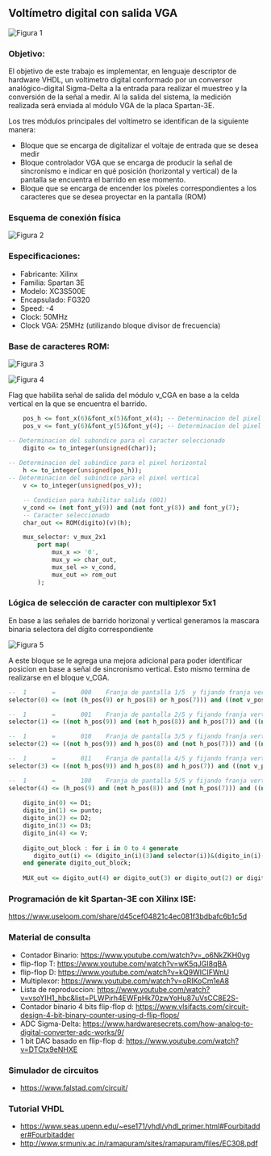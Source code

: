 ## Voltímetro digital con salida VGA

![Figura 1](https://github.com/joagonzalez/voltimetro/blob/develop/documentation/images/voltimetro.png)

### Objetivo:

El objetivo de este trabajo es implementar, en lenguaje descriptor de hardware VHDL, un voltimetro digital conformado por un conversor analógico-digital Sigma-Delta a la entrada para realizar el muestreo y la conversión de la señal a medir. Al la salida del sistema, la medición realizada será enviada al módulo VGA de la placa Spartan-3E. 

Los tres módulos principales del voltímetro se identifican de la siguiente manera:
- Bloque que se encarga de digitalizar el voltaje de entrada que se desea medir
- Bloque controlador VGA que se encarga de producir la señal de sincronismo e indicar en qué posición (horizontal y vertical) de la pantalla se encuentra el barrido en ese momento.
- Bloque que se encarga de encender los píxeles correspondientes a los caracteres que se desea proyectar en la pantalla (ROM)

### Esquema de conexión física

![Figura 2](https://github.com/joagonzalez/voltimetro/blob/develop/documentation/images/Conexion_Spartan.png)


### Especificaciones:
- Fabricante: Xilinx
- Familia: Spartan 3E
- Modelo: XC3S500E
- Encapsulado: FG320
- Speed: -4
- Clock: 50MHz
- Clock VGA: 25MHz (utilizando bloque divisor de frecuencia)

### Base de caracteres ROM:

![Figura 3](https://github.com/joagonzalez/voltimetro/blob/develop/documentation/images/v_CGA.png)

![Figura 4](https://github.com/joagonzalez/voltimetro/blob/develop/documentation/images/sincronismo_VGA.png)

Flag que habilita señal de salida del módulo v_CGA en base a la celda vertical en la que se encuentra el barrido. 

```vhdl
    pos_h <= font_x(6)&font_x(5)&font_x(4); -- Determinacion del pixel horizontal
    pos_v <= font_y(6)&font_y(5)&font_y(4); -- Determinacion del pixel vertical

-- Determinacion del subondice para el caracter seleccionado
    digito <= to_integer(unsigned(char)); 
  
-- Determinacion del subindice para el pixel horizontal
    h <= to_integer(unsigned(pos_h));   
-- Determinacion del subindice para el pixel vertical
    v <= to_integer(unsigned(pos_v));   

    -- Condicion para habilitar salida (001)
    v_cond <= (not font_y(9)) and (not font_y(8)) and font_y(7);
    -- Caracter seleccionado
    char_out <= ROM(digito)(v)(h);

    mux_selector: v_mux_2x1
        port map(
            mux_x => '0',
            mux_y => char_out,
            mux_sel => v_cond,
            mux_out => rom_out
        );
```

### Lógica de selección de caracter con multiplexor 5x1
En base a las señales de barrido horizonal y vertical generamos la mascara binaria selectora del dígito correspondiente

![Figura 5](https://github.com/joagonzalez/voltimetro/blob/develop/documentation/images/v_MUX.png)

A este bloque se le agrega una mejora adicional para poder identificar posicion en base a señal de sincronismo vertical. Esto mismo termina de realizarse en el bloque v_CGA.

```vhdl
--	1		=		000    Franja de pantalla 1/5  y fijando franja vertical 001
selector(0) <= (not (h_pos(9) or h_pos(8) or h_pos(7))) and ((not v_pos(9)) and (not v_pos(8)) and v_pos(7));

--	1		=		001    Franja de pantalla 2/5 y fijando franja vertical 001
selector(1) <= ((not h_pos(9)) and (not h_pos(8)) and h_pos(7)) and ((not v_pos(9)) and (not v_pos(8)) and v_pos(7));

--	1		=		010    Franja de pantalla 3/5 y fijando franja vertical 001
selector(2) <= ((not h_pos(9)) and h_pos(8) and (not h_pos(7))) and ((not v_pos(9)) and (not v_pos(8)) and v_pos(7));

--	1		=		011    Franja de pantalla 4/5 y fijando franja vertical 001
selector(3) <= ((not h_pos(9)) and h_pos(8) and h_pos(7)) and ((not v_pos(9)) and (not v_pos(8)) and v_pos(7));

--	1		=	    100    Franja de pantalla 5/5 y fijando franja vertical 001
selector(4) <= (h_pos(9) and (not h_pos(8)) and (not h_pos(7))) and ((not v_pos(9)) and (not v_pos(8)) and v_pos(7));
	
	digito_in(0) <= D1;
	digito_in(1) <= punto;
	digito_in(2) <= D2;
	digito_in(3) <= D3;
	digito_in(4) <= V;
	
	digito_out_block : for i in 0 to 4 generate
	   digito_out(i) <= (digito_in(i)(3)and selector(i))&(digito_in(i)(2)and selector(i))&(digito_in(i)(1)and selector(i))&(digito_in(i)(0)and selector(i));
	end generate digito_out_block;
	
	MUX_out <= digito_out(4) or digito_out(3) or digito_out(2) or digito_out(1) or digito_out(0);
```

### Programación de kit Spartan-3E con Xilinx ISE:
https://www.useloom.com/share/d45cef04821c4ec081f3bdbafc6b1c5d


### Material de consulta
- Contador Binario: https://www.youtube.com/watch?v=_o6NkZKH0yg
- flip-flop T: https://www.youtube.com/watch?v=wK5qJGI8qBA
- flip-flop D: https://www.youtube.com/watch?v=kQ9WICIFWnU
- Multiplexor: https://www.youtube.com/watch?v=oRIKoCm1eA8
- Lista de reproduccion: https://www.youtube.com/watch?v=vsoYlH1_hbc&list=PLWPirh4EWFpHk70zwYoHu87uVsCC8E2S-
- Contador binario 4 bits flip-flop d: https://www.vlsifacts.com/circuit-design-4-bit-binary-counter-using-d-flip-flops/
- ADC Sigma-Delta: https://www.hardwaresecrets.com/how-analog-to-digital-converter-adc-works/9/
- 1 bit DAC basado en flip-flop d: https://www.youtube.com/watch?v=DTCtx9eNHXE

### Simulador de circuitos
- https://www.falstad.com/circuit/

### Tutorial VHDL
- https://www.seas.upenn.edu/~ese171/vhdl/vhdl_primer.html#Fourbitadder#Fourbitadder
- http://www.srmuniv.ac.in/ramapuram/sites/ramapuram/files/EC308.pdf